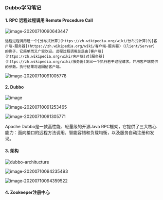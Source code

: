 ### Dubbo学习笔记

#### 1. RPC 远程过程调用 Remote Procedure Call

![image-20200710090643447](C:\Users\wangsongwen\AppData\Roaming\Typora\typora-user-images\image-20200710090643447.png)

 	远程过程调用是一个[分布式计算](https://zh.wikipedia.org/wiki/分布式计算)的[客户端-服务器](https://zh.wikipedia.org/wiki/客户端-服务器)（Client/Server）的例子，它简单而又广受欢迎。远程过程调用总是由[客户端](https://zh.wikipedia.org/wiki/客户端)对[服务器](https://zh.wikipedia.org/wiki/服务器)发出一个执行若干过程请求，并用客户端提供的参数。执行结果将返回给客户端。

![image-20200710091005778](C:\Users\wangsongwen\AppData\Roaming\Typora\typora-user-images\image-20200710091005778.png)

#### 2. Dubbo

![image](https://dubbo.apache.org/docs/zh-cn/user/sources/images/dubbo-architecture-roadmap.jpg)

![image-20200710091253465](C:\Users\wangsongwen\AppData\Roaming\Typora\typora-user-images\image-20200710091253465.png)

![image-20200710091305771](C:\Users\wangsongwen\AppData\Roaming\Typora\typora-user-images\image-20200710091305771.png)

Apache Dubbo是一款高性能、轻量级的开源Java RPC框架，它提供了三大核心能力：面向接口的远程方法调用，智能容错和负载均衡，以及服务自动注册和发现。

#### 3. 架构

![dubbo-architucture](https://dubbo.apache.org/docs/zh-cn/user/sources/images/dubbo-architecture.jpg)

![image-20200710094235493](C:\Users\wangsongwen\AppData\Roaming\Typora\typora-user-images\image-20200710094235493.png)

![image-20200710094359522](C:\Users\wangsongwen\AppData\Roaming\Typora\typora-user-images\image-20200710094359522.png)

#### 4. Zookeeper注册中心

